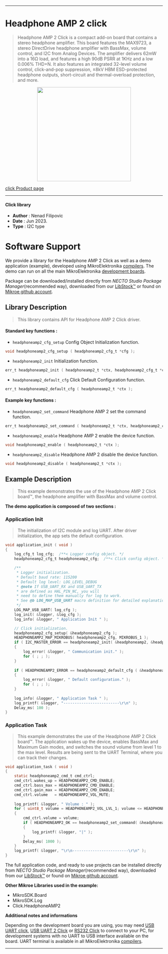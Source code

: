 
---
# Headphone AMP 2 click

> Headphone AMP 2 Click is a compact add-on board that contains a stereo headphone amplifier. 
> This board features the MAX9723, a stereo DirectDrive headphone amplifier with BassMax, volume control, 
> and I2C from Analog Devices. The amplifier delivers 62mW into a 16Ω load, 
> and features a high 90dB PSRR at 1KHz and a low 0.006% THD+N. 
> It also features an integrated 32-level volume control, click-and-pop suppression, 
> ±8kV HBM ESD-protected headphone outputs, short-circuit and thermal-overload protection, and more.

<p align="center">
  <img src="https://download.mikroe.com/images/click_for_ide/headphoneamp2_click.png" height=300px>
</p>

[click Product page](https://www.mikroe.com/headphone-amp-2-click)

---


#### Click library

- **Author**        : Nenad Filipovic
- **Date**          : Jun 2023.
- **Type**          : I2C type


# Software Support

We provide a library for the Headphone AMP 2 Click
as well as a demo application (example), developed using MikroElektronika
[compilers](https://www.mikroe.com/necto-studio).
The demo can run on all the main MikroElektronika [development boards](https://www.mikroe.com/development-boards).

Package can be downloaded/installed directly from *NECTO Studio Package Manager*(recommended way), downloaded from our [LibStock&trade;](https://libstock.mikroe.com) or found on [Mikroe github account](https://github.com/MikroElektronika/mikrosdk_click_v2/tree/master/clicks).

## Library Description

> This library contains API for Headphone AMP 2 Click driver.

#### Standard key functions :

- `headphoneamp2_cfg_setup` Config Object Initialization function.
```c
void headphoneamp2_cfg_setup ( headphoneamp2_cfg_t *cfg );
```

- `headphoneamp2_init` Initialization function.
```c
err_t headphoneamp2_init ( headphoneamp2_t *ctx, headphoneamp2_cfg_t *cfg );
```

- `headphoneamp2_default_cfg` Click Default Configuration function.
```c
err_t headphoneamp2_default_cfg ( headphoneamp2_t *ctx );
```

#### Example key functions :

- `headphoneamp2_set_command` Headphone AMP 2 set the command function.
```c
err_t headphoneamp2_set_command ( headphoneamp2_t *ctx, headphoneamp2_cmd_t cmd_ctrl );
```

- `headphoneamp2_enable` Headphone AMP 2 enable the device function.
```c
void headphoneamp2_enable ( headphoneamp2_t *ctx );
```

- `headphoneamp2_disable` Headphone AMP 2 disable the device function.
```c
void headphoneamp2_disable ( headphoneamp2_t *ctx );
```

## Example Description

> This example demonstrates the use of the Headphone AMP 2 Click board™, 
> the headphone amplifier with BassMax and volume control.

**The demo application is composed of two sections :**

### Application Init

> The initialization of I2C module and log UART.
> After driver initialization, the app sets the default configuration.

```c
void application_init ( void ) 
{
    log_cfg_t log_cfg;  /**< Logger config object. */
    headphoneamp2_cfg_t headphoneamp2_cfg;  /**< Click config object. */

    /** 
     * Logger initialization.
     * Default baud rate: 115200
     * Default log level: LOG_LEVEL_DEBUG
     * @note If USB_UART_RX and USB_UART_TX 
     * are defined as HAL_PIN_NC, you will 
     * need to define them manually for log to work. 
     * See @b LOG_MAP_USB_UART macro definition for detailed explanation.
     */
    LOG_MAP_USB_UART( log_cfg );
    log_init( &logger, &log_cfg );
    log_info( &logger, " Application Init " );

    // Click initialization.
    headphoneamp2_cfg_setup( &headphoneamp2_cfg );
    HEADPHONEAMP2_MAP_MIKROBUS( headphoneamp2_cfg, MIKROBUS_1 );
    if ( I2C_MASTER_ERROR == headphoneamp2_init( &headphoneamp2, &headphoneamp2_cfg ) ) 
    {
        log_error( &logger, " Communication init." );
        for ( ; ; );
    }
    
    if ( HEADPHONEAMP2_ERROR == headphoneamp2_default_cfg ( &headphoneamp2 ) )
    {
        log_error( &logger, " Default configuration." );
        for ( ; ; );
    }
    
    log_info( &logger, " Application Task " );
    log_printf( &logger, "-------------------------\r\n" );
    Delay_ms( 100 );
}
```

### Application Task

> This example demonstrates the use of the Headphone AMP 2 Click board™.
> The application wakes up the device, enables BassMax and Maximum Gain modes, 
> and switches the sound volume from level 1 to the max level.
> Results are being sent to the UART Terminal, where you can track their changes.

```c
void application_task ( void ) 
{
    static headphoneamp2_cmd_t cmd_ctrl;
    cmd_ctrl.wakes_up = HEADPHONEAMP2_CMD_ENABLE;
    cmd_ctrl.bass_max = HEADPHONEAMP2_CMD_ENABLE;
    cmd_ctrl.gain_max = HEADPHONEAMP2_CMD_ENABLE;
    cmd_ctrl.volume   = HEADPHONEAMP2_VOL_MUTE;
    
    log_printf( &logger, " Volume : " );
    for ( uint8_t volume = HEADPHONEAMP2_VOL_LVL_1; volume <= HEADPHONEAMP2_VOL_LVL_MAX; volume++ )
    {
        cmd_ctrl.volume = volume;
        if ( HEADPHONEAMP2_OK == headphoneamp2_set_command( &headphoneamp2, cmd_ctrl ) )
        {
            log_printf( &logger, "|" );
        }
        Delay_ms( 1000 );
    }
    log_printf( &logger, "\r\n-------------------------\r\n" );
}
```

The full application code, and ready to use projects can be installed directly from *NECTO Studio Package Manager*(recommended way), downloaded from our [LibStock&trade;](https://libstock.mikroe.com) or found on [Mikroe github account](https://github.com/MikroElektronika/mikrosdk_click_v2/tree/master/clicks).

**Other Mikroe Libraries used in the example:**

- MikroSDK.Board
- MikroSDK.Log
- Click.HeadphoneAMP2

**Additional notes and informations**

Depending on the development board you are using, you may need
[USB UART click](https://www.mikroe.com/usb-uart-click),
[USB UART 2 Click](https://www.mikroe.com/usb-uart-2-click) or
[RS232 Click](https://www.mikroe.com/rs232-click) to connect to your PC, for
development systems with no UART to USB interface available on the board. UART
terminal is available in all MikroElektronika
[compilers](https://shop.mikroe.com/compilers).

---
